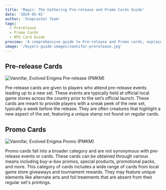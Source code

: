 ```yaml
---
title: 'Magic: The Gathering Pre-release and Promo Cards Guide'
date: '2024-05-01'
author: 'Snapcaster Team'
tags:
  - Prerelease
  - Promo Cards
  - MTG Card Guide
preview: 'A comprehensive guide to Pre-release and Promo cards, explaining how to obtain them and highlighting their unique features.'
image: '/buyers-guide-images/vannifar-prerelease.jpg'
---
```


## Pre-release Cards

![Vannifar, Evolved Enigma Pre-release (PMKM)](/buyers-guide-images/vannifar-prerelease.jpg)

Pre-release cards are given to players who attend pre-release events leading up to a new set. These events are typically held at official local game stores across the country prior to the set’s official launch. These cards are meant to provide players with a sneak peek of the new set, typically a week before the release. They are often creatures that highlight a new aspect of the set, featuring a unique stamp not found on regular cards.

## Promo Cards

![Vannifar, Evolved Enigma Promo (PMKM)](/buyers-guide-images/vannifar-promo.jpg)

Promo cards fall into a broader category and are not synonymous with pre-release events or cards. These cards can be obtained through various means including buy-a-box promos, special products, promotional packs, and more. This category of cards includes a wide range of cards from local game store giveaways and tournament rewards. They may feature unique elements like alternate arts and foil treatments that are absent from their regular set's printings.
